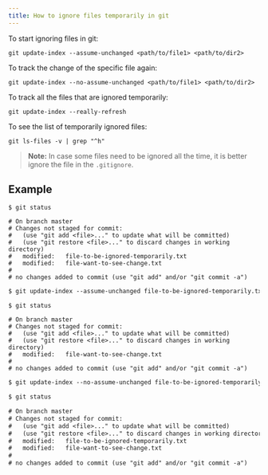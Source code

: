 ```yaml
---
title: How to ignore files temporarily in git
---
```


To start ignoring files in git:

```shell
git update-index --assume-unchanged <path/to/file1> <path/to/dir2>
```

To track the change of the specific file again:

```shell
git update-index --no-assume-unchanged <path/to/file1> <path/to/dir2>
```

To track all the files that are ignored temporarily:

```shell
git update-index --really-refresh
```

To see the list of temporarily ignored files:

```shell
git ls-files -v | grep "^h"
```

> **Note:** In case some files need to be ignored all the time, it is better
ignore the file in the `.gitignore`.

## Example

```text
$ git status

# On branch master
# Changes not staged for commit:
#   (use "git add <file>..." to update what will be committed)
#   (use "git restore <file>..." to discard changes in working directory)
# 	modified:   file-to-be-ignored-temporarily.txt
# 	modified:   file-want-to-see-change.txt
# 
# no changes added to commit (use "git add" and/or "git commit -a")
```

```txt
$ git update-index --assume-unchanged file-to-be-ignored-temporarily.txt
```

```text
$ git status

# On branch master
# Changes not staged for commit:
#   (use "git add <file>..." to update what will be committed)
#   (use "git restore <file>..." to discard changes in working directory)
# 	modified:   file-want-to-see-change.txt
# 
# no changes added to commit (use "git add" and/or "git commit -a")
```

```txt
$ git update-index --no-assume-unchanged file-to-be-ignored-temporarily.txt
```

```txt
$ git status

# On branch master
# Changes not staged for commit:
#   (use "git add <file>..." to update what will be committed)
#   (use "git restore <file>..." to discard changes in working directory)
# 	modified:   file-to-be-ignored-temporarily.txt
# 	modified:   file-want-to-see-change.txt
# 
# no changes added to commit (use "git add" and/or "git commit -a")
```